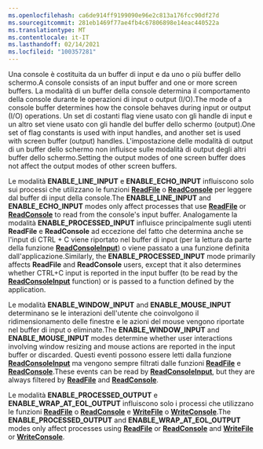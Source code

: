 ```yaml
---
ms.openlocfilehash: ca6de914ff9199090e96e2c813a176fcc90df27d
ms.sourcegitcommit: 281eb1469f77ae4fb4c67806898e14eac440522a
ms.translationtype: MT
ms.contentlocale: it-IT
ms.lasthandoff: 02/14/2021
ms.locfileid: "100357281"
---
```

<span data-ttu-id="0b617-101">Una console è costituita da un buffer di input e da uno o più buffer dello schermo.</span><span class="sxs-lookup"><span data-stu-id="0b617-101">A console consists of an input buffer and one or more screen buffers.</span></span> <span data-ttu-id="0b617-102">La modalità di un buffer della console determina il comportamento della console durante le operazioni di input o output (I/O).</span><span class="sxs-lookup"><span data-stu-id="0b617-102">The mode of a console buffer determines how the console behaves during input or output (I/O) operations.</span></span> <span data-ttu-id="0b617-103">Un set di costanti flag viene usato con gli handle di input e un altro set viene usato con gli handle del buffer dello schermo (output).</span><span class="sxs-lookup"><span data-stu-id="0b617-103">One set of flag constants is used with input handles, and another set is used with screen buffer (output) handles.</span></span> <span data-ttu-id="0b617-104">L'impostazione delle modalità di output di un buffer dello schermo non influisce sulle modalità di output degli altri buffer dello schermo.</span><span class="sxs-lookup"><span data-stu-id="0b617-104">Setting the output modes of one screen buffer does not affect the output modes of other screen buffers.</span></span>

<span data-ttu-id="0b617-105">Le modalità **ENABLE\_LINE\_INPUT** e **ENABLE\_ECHO\_INPUT** influiscono solo sui processi che utilizzano le funzioni [**ReadFile**](/windows/win32/api/fileapi/nf-fileapi-readfile) o [**ReadConsole**](../readconsole.md) per leggere dal buffer di input della console.</span><span class="sxs-lookup"><span data-stu-id="0b617-105">The **ENABLE\_LINE\_INPUT** and **ENABLE\_ECHO\_INPUT** modes only affect processes that use [**ReadFile**](/windows/win32/api/fileapi/nf-fileapi-readfile) or [**ReadConsole**](../readconsole.md) to read from the console's input buffer.</span></span> <span data-ttu-id="0b617-106">Analogamente la modalità **ENABLE\_PROCESSED\_INPUT** influisce principalmente sugli utenti **ReadFile** e **ReadConsole** ad eccezione del fatto che determina anche se l'input di CTRL + C viene riportato nel buffer di input (per la lettura da parte della funzione [**ReadConsoleInput**](../readconsoleinput.md)) o viene passato a una funzione definita dall'applicazione.</span><span class="sxs-lookup"><span data-stu-id="0b617-106">Similarly, the **ENABLE\_PROCESSED\_INPUT** mode primarily affects **ReadFile** and **ReadConsole** users, except that it also determines whether CTRL+C input is reported in the input buffer (to be read by the [**ReadConsoleInput**](../readconsoleinput.md) function) or is passed to a function defined by the application.</span></span>

<span data-ttu-id="0b617-107">Le modalità **ENABLE\_WINDOW\_INPUT** and **ENABLE\_MOUSE\_INPUT** determinano se le interazioni dell'utente che coinvolgono il ridimensionamento delle finestre e le azioni del mouse vengono riportate nel buffer di input o eliminate.</span><span class="sxs-lookup"><span data-stu-id="0b617-107">The **ENABLE\_WINDOW\_INPUT** and **ENABLE\_MOUSE\_INPUT** modes determine whether user interactions involving window resizing and mouse actions are reported in the input buffer or discarded.</span></span> <span data-ttu-id="0b617-108">Questi eventi possono essere letti dalla funzione [**ReadConsoleInput**](../readconsoleinput.md) ma vengono sempre filtrati dalle funzioni [**ReadFile**](/windows/win32/api/fileapi/nf-fileapi-readfile) e [**ReadConsole**](../readconsole.md).</span><span class="sxs-lookup"><span data-stu-id="0b617-108">These events can be read by [**ReadConsoleInput**](../readconsoleinput.md), but they are always filtered by [**ReadFile**](/windows/win32/api/fileapi/nf-fileapi-readfile) and [**ReadConsole**](../readconsole.md).</span></span>

<span data-ttu-id="0b617-109">Le modalità **ENABLE\_PROCESSED\_OUTPUT** e **ENABLE\_WRAP\_AT\_EOL\_OUTPUT** influiscono solo i processi che utilizzano le funzioni [**ReadFile**](/windows/win32/api/fileapi/nf-fileapi-readfile) o [**ReadConsole**](../readconsole.md) e [**WriteFile**](/windows/win32/api/fileapi/nf-fileapi-writefile) o [**WriteConsole**](../writeconsole.md).</span><span class="sxs-lookup"><span data-stu-id="0b617-109">The **ENABLE\_PROCESSED\_OUTPUT** and **ENABLE\_WRAP\_AT\_EOL\_OUTPUT** modes only affect processes using [**ReadFile**](/windows/win32/api/fileapi/nf-fileapi-readfile) or [**ReadConsole**](../readconsole.md) and [**WriteFile**](/windows/win32/api/fileapi/nf-fileapi-writefile) or [**WriteConsole**](../writeconsole.md).</span></span>